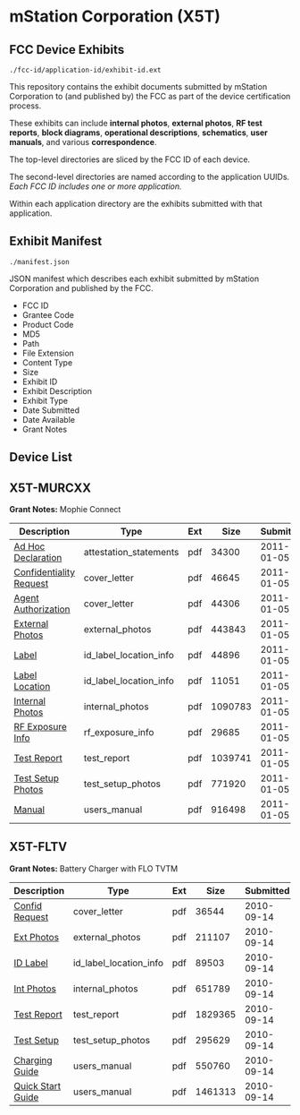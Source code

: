 # mStation Corporation (X5T)
## FCC Device Exhibits

```
./fcc-id/application-id/exhibit-id.ext
```

This repository contains the exhibit documents submitted by mStation Corporation to (and published by) the FCC as part of the device certification process.

These exhibits can include **internal photos**, **external photos**, **RF test reports**, **block diagrams**, **operational descriptions**, **schematics**, **user manuals**, and various **correspondence**.

The top-level directories are sliced by the FCC ID of each device.

The second-level directories are named according to the application UUIDs. *Each FCC ID includes one or more application.*

Within each application directory are the exhibits submitted with that application. 

## Exhibit Manifest

```
./manifest.json
```

JSON manifest which describes each exhibit submitted by mStation Corporation and published by the FCC.

- FCC ID
- Grantee Code
- Product Code
- MD5
- Path
- File Extension
- Content Type
- Size
- Exhibit ID
- Exhibit Description
- Exhibit Type
- Date Submitted
- Date Available
- Grant Notes

## Device List
## X5T-MURCXX
**Grant Notes:** Mophie Connect

| Description | Type | Ext | Size | Submitted | Available |
| ----------- | ---- | --- | ---- | --------- | --------- |
| [Ad Hoc Declaration](X5T-MURCXX/396b8a33bdab66b7ac8d2ae58059811b/1400553.pdf) | attestation_statements | pdf | 34300 | 2011-01-05 | 2011-01-05 |
| [Confidentiality Request](X5T-MURCXX/396b8a33bdab66b7ac8d2ae58059811b/1400551.pdf) | cover_letter | pdf | 46645 | 2011-01-05 | 2011-01-05 |
| [Agent Authorization](X5T-MURCXX/396b8a33bdab66b7ac8d2ae58059811b/1400552.pdf) | cover_letter | pdf | 44306 | 2011-01-05 | 2011-01-05 |
| [External Photos](X5T-MURCXX/396b8a33bdab66b7ac8d2ae58059811b/1400541.pdf) | external_photos | pdf | 443843 | 2011-01-05 | 2011-01-05 |
| [Label](X5T-MURCXX/396b8a33bdab66b7ac8d2ae58059811b/1400542.pdf) | id_label_location_info | pdf | 44896 | 2011-01-05 | 2011-01-05 |
| [Label Location](X5T-MURCXX/396b8a33bdab66b7ac8d2ae58059811b/1400543.pdf) | id_label_location_info | pdf | 11051 | 2011-01-05 | 2011-01-05 |
| [Internal Photos](X5T-MURCXX/396b8a33bdab66b7ac8d2ae58059811b/1400544.pdf) | internal_photos | pdf | 1090783 | 2011-01-05 | 2011-01-05 |
| [RF Exposure Info](X5T-MURCXX/396b8a33bdab66b7ac8d2ae58059811b/1400550.pdf) | rf_exposure_info | pdf | 29685 | 2011-01-05 | 2011-01-05 |
| [Test Report](X5T-MURCXX/396b8a33bdab66b7ac8d2ae58059811b/1400547.pdf) | test_report | pdf | 1039741 | 2011-01-05 | 2011-01-05 |
| [Test Setup Photos](X5T-MURCXX/396b8a33bdab66b7ac8d2ae58059811b/1400548.pdf) | test_setup_photos | pdf | 771920 | 2011-01-05 | 2011-01-05 |
| [Manual](X5T-MURCXX/396b8a33bdab66b7ac8d2ae58059811b/1400549.pdf) | users_manual | pdf | 916498 | 2011-01-05 | 2011-01-05 |
## X5T-FLTV
**Grant Notes:** Battery Charger with FLO TVTM

| Description | Type | Ext | Size | Submitted | Available |
| ----------- | ---- | --- | ---- | --------- | --------- |
| [Confid Request](X5T-FLTV/02c6e5feda45811195155c916c0a2d24/1342778.pdf) | cover_letter | pdf | 36544 | 2010-09-14 | 2010-09-14 |
| [Ext Photos](X5T-FLTV/02c6e5feda45811195155c916c0a2d24/1342779.pdf) | external_photos | pdf | 211107 | 2010-09-14 | 2010-09-14 |
| [ID Label](X5T-FLTV/02c6e5feda45811195155c916c0a2d24/1342780.pdf) | id_label_location_info | pdf | 89503 | 2010-09-14 | 2010-09-14 |
| [Int Photos](X5T-FLTV/02c6e5feda45811195155c916c0a2d24/1342781.pdf) | internal_photos | pdf | 651789 | 2010-09-14 | 2010-09-14 |
| [Test Report](X5T-FLTV/02c6e5feda45811195155c916c0a2d24/1342782.pdf) | test_report | pdf | 1829365 | 2010-09-14 | 2010-09-14 |
| [Test Setup](X5T-FLTV/02c6e5feda45811195155c916c0a2d24/1342783.pdf) | test_setup_photos | pdf | 295629 | 2010-09-14 | 2010-09-14 |
| [Charging Guide](X5T-FLTV/02c6e5feda45811195155c916c0a2d24/1342784.pdf) | users_manual | pdf | 550760 | 2010-09-14 | 2010-09-14 |
| [Quick Start Guide](X5T-FLTV/02c6e5feda45811195155c916c0a2d24/1342785.pdf) | users_manual | pdf | 1461313 | 2010-09-14 | 2010-09-14 |
